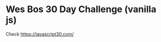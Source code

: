 # Wes Bos 30 Day Challenge (vanilla js)


Check <a href="https://javascript30.com">https://javascript30.com/</a>
